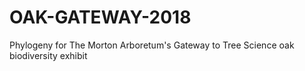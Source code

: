 # OAK-GATEWAY-2018
Phylogeny for The Morton Arboretum's Gateway to Tree Science oak biodiversity exhibit

